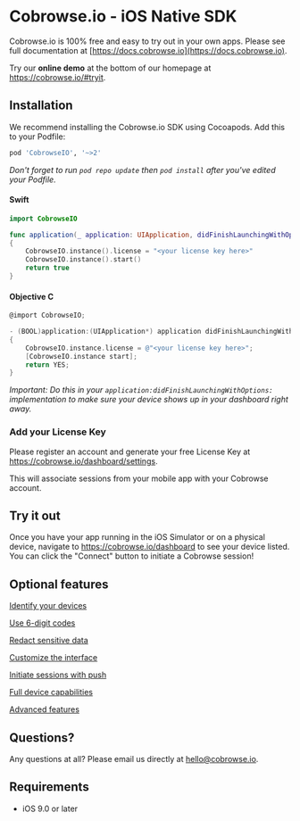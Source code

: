 # Cobrowse.io - iOS Native SDK

Cobrowse.io is 100% free and easy to try out in your own apps. Please see full documentation at [https://docs.cobrowse.io](https://docs.cobrowse.io).

Try our **online demo** at the bottom of our homepage at <https://cobrowse.io/#tryit>.

## Installation

We recommend installing the Cobrowse.io SDK using Cocoapods. Add this to your Podfile:

```ruby
pod 'CobrowseIO', '~>2'
```

*Don't forget to run `pod repo update` then `pod install` after you've edited your Podfile.*

#### Swift
```swift
import CobrowseIO

func application(_ application: UIApplication, didFinishLaunchingWithOptions launchOptions: [UIApplicationLaunchOptionsKey: Any]?) -> Bool
{
    CobrowseIO.instance().license = "<your license key here>"
    CobrowseIO.instance().start()
    return true
}
```

#### Objective C
```objective-c
@import CobrowseIO;

- (BOOL)application:(UIApplication*) application didFinishLaunchingWithOptions:(NSDictionary*) launchOptions
{
    CobrowseIO.instance.license = @"<your license key here>";
    [CobrowseIO.instance start];
    return YES;
}
```
*Important: Do this in your `application:didFinishLaunchingWithOptions:` implementation to make sure your device shows up in your dashboard right away.*

### Add your License Key

Please register an account and generate your free License Key at <https://cobrowse.io/dashboard/settings>.

This will associate sessions from your mobile app with your Cobrowse account.

## Try it out

Once you have your app running in the iOS Simulator or on a physical device, navigate to <https://cobrowse.io/dashboard> to see your device listed. You can click the "Connect" button to initiate a Cobrowse session!

## Optional features

[Identify your devices](https://docs.cobrowse.io/sdk-features/identify-your-devices)

[Use 6-digit codes](https://docs.cobrowse.io/sdk-features/6-digit-codes)

[Redact sensitive data](https://docs.cobrowse.io/sdk-features/redact-sensitive-data)

[Customize the interface](https://docs.cobrowse.io/sdk-features/customize-the-interface)

[Initiate sessions with push](https://docs.cobrowse.io/sdk-features/initiate-sessions-with-push)

[Full device capabilities](https://docs.cobrowse.io/sdk-features/full-device-capabilities)

[Advanced features](https://docs.cobrowse.io/sdk-features/advanced-features)

## Questions?
Any questions at all? Please email us directly at [hello@cobrowse.io](mailto:hello@cobrowse.io).

## Requirements

* iOS 9.0 or later
